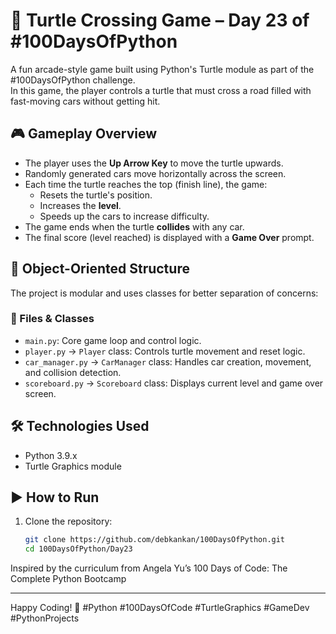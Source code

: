 # 🐢 Turtle Crossing Game – Day 23 of #100DaysOfPython

A fun arcade-style game built using Python's Turtle module as part of the #100DaysOfPython challenge.  
In this game, the player controls a turtle that must cross a road filled with fast-moving cars without getting hit.

## 🎮 Gameplay Overview

- The player uses the **Up Arrow Key** to move the turtle upwards.
- Randomly generated cars move horizontally across the screen.
- Each time the turtle reaches the top (finish line), the game:
  - Resets the turtle's position.
  - Increases the **level**.
  - Speeds up the cars to increase difficulty.
- The game ends when the turtle **collides** with any car.
- The final score (level reached) is displayed with a **Game Over** prompt.

## 🧱 Object-Oriented Structure

The project is modular and uses classes for better separation of concerns:

### 📄 Files & Classes

- `main.py`: Core game loop and control logic.
- `player.py` → `Player` class: Controls turtle movement and reset logic.
- `car_manager.py` → `CarManager` class: Handles car creation, movement, and collision detection.
- `scoreboard.py` → `Scoreboard` class: Displays current level and game over screen.

## 🛠 Technologies Used

- Python 3.9.x
- Turtle Graphics module

## ▶️ How to Run

1. Clone the repository:
   ```bash
   git clone https://github.com/debkankan/100DaysOfPython.git
   cd 100DaysOfPython/Day23


Inspired by the curriculum from Angela Yu’s 100 Days of Code: The Complete Python Bootcamp
________________________________________
Happy Coding! 🚀
#Python #100DaysOfCode #TurtleGraphics #GameDev #PythonProjects
